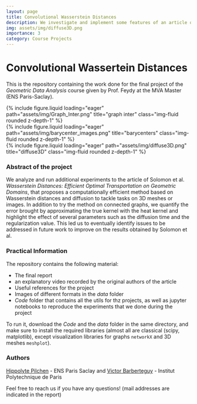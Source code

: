```yaml
---
layout: page
title: Convolutional Wasserstein Distances
description: We investigate and implement some features of an article of Convolutional Wasserstein Distances
img: assets/img/diffuse3D.png
importance: 3
category: Course Projects
---
```


# Convolutional Wassertein Distances

This is the repository containing the work done for the final project of the *Geometric Data Analysis* course given by Prof. Feydy at the MVA Master (ENS Paris-Saclay).

<div class="row">
    <div class="col-sm mt-3 mt-md-0">
        {% include figure.liquid loading="eager" path="assets/img/Graph_Inter.png" title="graph inter" class="img-fluid rounded z-depth-1" %}
    </div>
    <div class="col-sm mt-3 mt-md-0">
        {% include figure.liquid loading="eager" path="assets/img/barycenter_images.png" title="barycenters" class="img-fluid rounded z-depth-1" %}
    </div>
    <div class="col-sm mt-3 mt-md-0">
        {% include figure.liquid loading="eager" path="assets/img/diffuse3D.png" title="diffuse3D" class="img-fluid rounded z-depth-1" %}
    </div>
</div>

### Abstract of the project 

We analyze and run additional experiments to the article of Solomon et al. *Wasserstein Distances: Efficient Optimal Transportation on Geometric Domains*, that proposes a computationally efficient method based on Wasserstein distances and diffusion to tackle tasks on 3D meshes or images. In addition to try the method on connected graphs, we quantify the error brought by approximating the true kernel with the heat kernel and highlight the effect of several parameters such as the diffusion time and the regularization value. This led us to eventually identify issues to be addressed in future work to improve on the results obtained by Solomon et al.

### Practical Information

The repository contains the following material:
- The final report
- an explanatory video recorded by the original authors of the article
- Useful references for the project
- Images of different formats in the *data* folder
- *Code* folder that contains all the utils for thz projects, as well as jupyter notebooks to reproduce the experiments that we done during the project

To run it, download the *Code* and the *data* folder in the same directory, and make sure to install the required libraries (almost all are classical (scipy, matplotlib), except visualization libraries for graphs `networkX` and 3D meshes `meshplot`).

### Authors

[Hippolyte Pilchen](https://github.com/HipPilchen) - ENS Paris Saclay and [Victor Barberteguy](https://github.com/VictorBbt) - Institut Polytechnique de Paris

Feel free to reach us if you have any questions! (mail addresses are indicated in the report)
